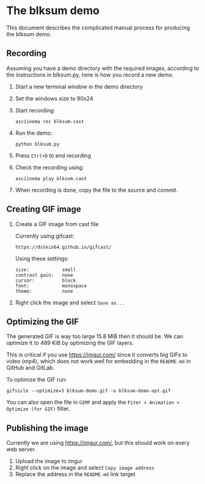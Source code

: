 <!--
SPDX-FileCopyrightText: Red Hat Inc
SPDX-License-Identifier: LGPL-2.1-or-later
-->

# The blksum demo

This document describes the complicated manual process for producing the
blksum demo.

## Recording

Assuming you have a demo directory with the required images, according
to the instructions in blksum.py, here is how you record a new demo.

1. Start a new terminal window in the demo directory
2. Set the windows size to 90x24
3. Start recording:

       asciinema rec blksum.cast

4. Run the demo:

       python blksum.py

5. Press `Ctrl+D` to end recording

6. Check the recording using:

       asciinema play blksum.cast

7. When recording is done, copy the file to the source and commit.

## Creating GIF image

1. Create a GIF image from cast file

   Currently using gifcast:

       https://dstein64.github.io/gifcast/

   Using these settings:

       size:            small
       contrast gain:   none
       cursor:          block
       font:            monospace
       theme:           none

2. Right click the image and select `Save as...`

## Optimizing the GIF

The generated GIF is way too large 15.8 MiB then it should be. We can
optimize it to 489 KiB by optimizing the GIF layers.

This is critical if you use https://imgur.com/ since it converts big
GIFs to video (mp4), which does not work well for embedding in the
`README.md` in GitHub and GitLab.

To optimize the GIF run:

    gifsicle --optimize=3 blksum-demo.gif -o blksum-demo-opt.gif

You can also open the file in `GIMP` and apply the `Fiter > Animation >
Optimize (for GIF)` filter.

## Publishing the image

Currently we are using https://imgur.com/, but this should work on every
web server.

1. Upload the image to imgur
2. Right click on the image and select `Copy image address`
3. Replace the address in the `README.md` link target
